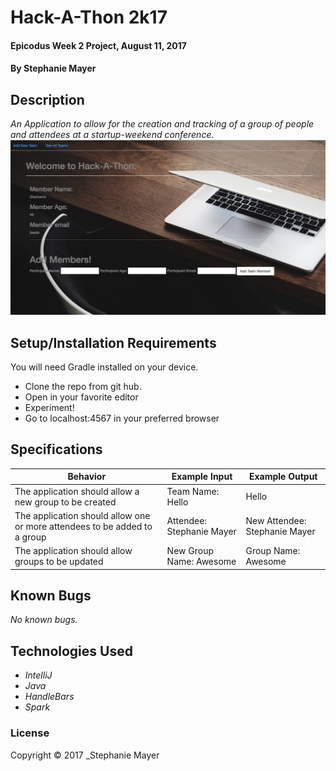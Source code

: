 # Hack-A-Thon 2k17

#### Epicodus Week 2 Project, August 11, 2017

#### By Stephanie Mayer

## Description

_An Application to allow for the creation and tracking of a group of people and attendees at a startup-weekend conference._
![Alt text](/screenshot.png)

## Setup/Installation Requirements

You will need Gradle installed on your device.

* Clone the repo from git hub.
* Open in your favorite editor
* Experiment!
* Go to localhost:4567 in your preferred browser

## Specifications

| Behavior      | Example Input      | Example Output       |
| ------------- | ------------- | ------------- |
|The application should allow a new group to be created | Team Name: Hello| Hello|
| The application should allow one or more attendees to be added to a group | Attendee: Stephanie Mayer | New Attendee: Stephanie Mayer |
|The application should allow groups to be updated | New Group Name: Awesome | Group Name: Awesome|

## Known Bugs
_No known bugs._
## Technologies Used

* _IntelliJ_
* _Java_
* _HandleBars_
* _Spark_


### License

Copyright &copy; 2017 _Stephanie Mayer 
